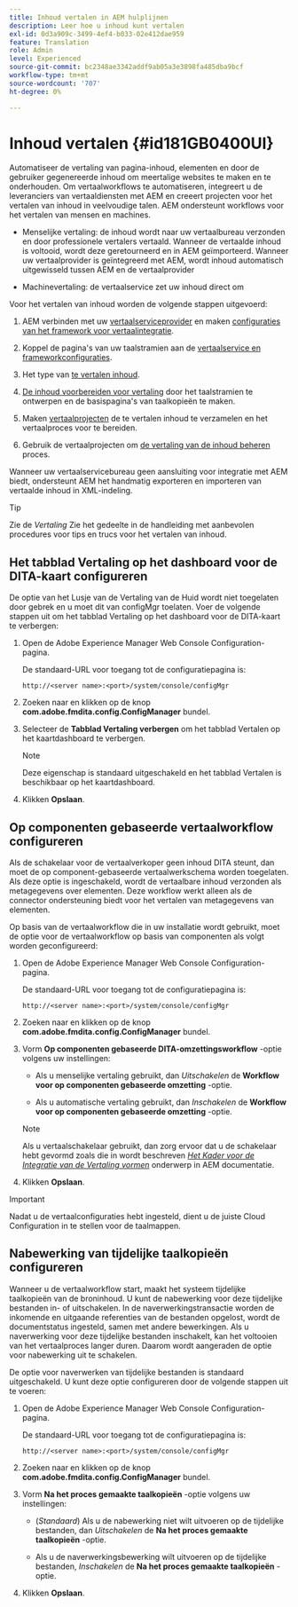 ```yaml
---
title: Inhoud vertalen in AEM hulplijnen
description: Leer hoe u inhoud kunt vertalen
exl-id: 0d3a909c-3499-4ef4-b033-02e412dae959
feature: Translation
role: Admin
level: Experienced
source-git-commit: bc2348ae3342addf9ab05a3e3898fa485dba9bcf
workflow-type: tm+mt
source-wordcount: '707'
ht-degree: 0%

---
```


# Inhoud vertalen {#id181GB0400UI}

Automatiseer de vertaling van pagina-inhoud, elementen en door de gebruiker gegenereerde inhoud om meertalige websites te maken en te onderhouden. Om vertaalworkflows te automatiseren, integreert u de leveranciers van vertaaldiensten met AEM en creeert projecten voor het vertalen van inhoud in veelvoudige talen. AEM ondersteunt workflows voor het vertalen van mensen en machines.

- Menselijke vertaling: de inhoud wordt naar uw vertaalbureau verzonden en door professionele vertalers vertaald. Wanneer de vertaalde inhoud is voltooid, wordt deze geretourneerd en in AEM geïmporteerd. Wanneer uw vertaalprovider is geïntegreerd met AEM, wordt inhoud automatisch uitgewisseld tussen AEM en de vertaalprovider

- Machinevertaling: de vertaalservice zet uw inhoud direct om


Voor het vertalen van inhoud worden de volgende stappen uitgevoerd:

1. AEM verbinden met uw [vertaalserviceprovider](https://helpx.adobe.com/experience-manager/6-5/sites/administering/using/tc-tic.html#ConnectingtoaTranslationServiceProvider) en maken [configuraties van het framework voor vertaalintegratie](https://helpx.adobe.com/experience-manager/6-5/sites/administering/using/tc-tic.html#CreatingaTranslationIntegrationConfiguration).

1. Koppel de pagina&#39;s van uw taalstramien aan de [vertaalservice en frameworkconfiguraties](https://helpx.adobe.com/experience-manager/6-5/sites/administering/using/tc-tic.html#ConfiguringPagesforTranslation).

1. Het type van [te vertalen inhoud](https://helpx.adobe.com/experience-manager/6-5/sites/administering/using/tc-rules.html).

1. [De inhoud voorbereiden voor vertaling](https://helpx.adobe.com/experience-manager/6-5/sites/administering/using/tc-prep.html) door het taalstramien te ontwerpen en de basispagina&#39;s van taalkopieën te maken.

1. Maken [vertaalprojecten](https://helpx.adobe.com/experience-manager/6-5/sites/administering/using/tc-manage.html) de te vertalen inhoud te verzamelen en het vertaalproces voor te bereiden.

1. Gebruik de vertaalprojecten om [de vertaling van de inhoud beheren](https://helpx.adobe.com/experience-manager/6-5/sites/administering/using/tc-manage.html) proces.


Wanneer uw vertaalservicebureau geen aansluiting voor integratie met AEM biedt, ondersteunt AEM het handmatig exporteren en importeren van vertaalde inhoud in XML-indeling.

>[!TIP]
>
> Zie de *Vertaling* Zie het gedeelte in de handleiding met aanbevolen procedures voor tips en trucs voor het vertalen van inhoud.

## Het tabblad Vertaling op het dashboard voor de DITA-kaart configureren

De optie van het Lusje van de Vertaling van de Huid wordt niet toegelaten door gebrek en u moet dit van configMgr toelaten. Voer de volgende stappen uit om het tabblad Vertaling op het dashboard voor de DITA-kaart te verbergen:

1. Open de Adobe Experience Manager Web Console Configuration-pagina.

   De standaard-URL voor toegang tot de configuratiepagina is:

   ```http
   http://<server name>:<port>/system/console/configMgr
   ```

1. Zoeken naar en klikken op de knop **com.adobe.fmdita.config.ConfigManager** bundel.

1. Selecteer de **Tabblad Vertaling verbergen** om het tabblad Vertalen op het kaartdashboard te verbergen.

   >[!NOTE]
   >
   > Deze eigenschap is standaard uitgeschakeld en het tabblad Vertalen is beschikbaar op het kaartdashboard.

1. Klikken **Opslaan**.

## Op componenten gebaseerde vertaalworkflow configureren

Als de schakelaar voor de vertaalverkoper geen inhoud DITA steunt, dan moet de op component-gebaseerde vertaalwerkschema worden toegelaten. Als deze optie is ingeschakeld, wordt de vertaalbare inhoud verzonden als metagegevens over elementen. Deze workflow werkt alleen als de connector ondersteuning biedt voor het vertalen van metagegevens van elementen.

Op basis van de vertaalworkflow die in uw installatie wordt gebruikt, moet de optie voor de vertaalworkflow op basis van componenten als volgt worden geconfigureerd:

1. Open de Adobe Experience Manager Web Console Configuration-pagina.

   De standaard-URL voor toegang tot de configuratiepagina is:

   ```http
   http://<server name>:<port>/system/console/configMgr
   ```

1. Zoeken naar en klikken op de knop **com.adobe.fmdita.config.ConfigManager** bundel.

1. Vorm **Op componenten gebaseerde DITA-omzettingsworkflow** -optie volgens uw instellingen:

   - Als u menselijke vertaling gebruikt, dan *Uitschakelen* de **Workflow voor op componenten gebaseerde omzetting** -optie.

   - Als u automatische vertaling gebruikt, dan *Inschakelen* de **Workflow voor op componenten gebaseerde omzetting** -optie.

   >[!NOTE]
   >
   > Als u vertaalschakelaar gebruikt, dan zorg ervoor dat u de schakelaar hebt gevormd zoals die in wordt beschreven *[Het Kader voor de Integratie van de Vertaling vormen](https://helpx.adobe.com/experience-manager/6-5/sites/administering/using/tc-tic.html)* onderwerp in AEM documentatie.

1. Klikken **Opslaan**.

<!---

This was added for 2406 CS IG

## Configure the legacy translation workflow 

It is recommended that you use the latest translation workflow, which provides enhanced performance. However, you can configure the legacy translation workflow if necessary.

Based on the translation workflow used in your setup, provide the following (property) details to configure the legacy translation workflow: the component-based translation workflow option should be configured as follows:

1.  Open the Adobe Experience Manager Web Console Configuration page.

    The default URL to access the configuration page is:

    ! Add the syntax of http as given in previous config

    Note: Configure htttp code as given in previous sample
    

1.  Search for and click on the **com.adobe.fmdita.config.ConfigManager** bundle.



1.  Configure the **Run legacy translation workflow** option as per your setup:

    -   If you use the latest translation workflow, then *Disable* \( `false`\) the **Run legacy translation workflow** option. The latest translation workflow is enabled by default. <br> 

    -   If you use the legacy translation, then *Enable \( `true`\)* the **Run legacy translation workflow** option.

1.  Click **Save**.


--->
>[!IMPORTANT]
>
> Nadat u de vertaalconfiguraties hebt ingesteld, dient u de juiste Cloud Configuration in te stellen voor de taalmappen.

## Nabewerking van tijdelijke taalkopieën configureren

Wanneer u de vertaalworkflow start, maakt het systeem tijdelijke taalkopieën van de broninhoud. U kunt de nabewerking voor deze tijdelijke bestanden in- of uitschakelen. In de naverwerkingstransactie worden de inkomende en uitgaande referenties van de bestanden opgelost, wordt de documentstatus ingesteld, samen met andere bewerkingen. Als u naverwerking voor deze tijdelijke bestanden inschakelt, kan het voltooien van het vertaalproces langer duren. Daarom wordt aangeraden de optie voor nabewerking uit te schakelen.

De optie voor naverwerken van tijdelijke bestanden is standaard uitgeschakeld. U kunt deze optie configureren door de volgende stappen uit te voeren:

1. Open de Adobe Experience Manager Web Console Configuration-pagina.

   De standaard-URL voor toegang tot de configuratiepagina is:

   ```http
   http://<server name>:<port>/system/console/configMgr
   ```

1. Zoeken naar en klikken op de knop **com.adobe.fmdita.config.ConfigManager** bundel.

1. Vorm **Na het proces gemaakte taalkopieën** -optie volgens uw instellingen:

   - \(*Standaard*\) Als u de nabewerking niet wilt uitvoeren op de tijdelijke bestanden, dan *Uitschakelen* de **Na het proces gemaakte taalkopieën** -optie.

   - Als u de naverwerkingsbewerking wilt uitvoeren op de tijdelijke bestanden, *Inschakelen* de **Na het proces gemaakte taalkopieën** -optie.

1. Klikken **Opslaan**.
